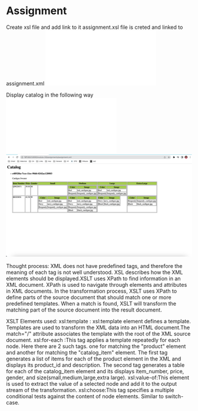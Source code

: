 # Assignment

Create xsl file and add link to it
assignment.xsl file is creted and linked to assignment.xml
![ref](../assignments/assignment.xsl)

Display catalog in the following way
![ref](../assignments/assignment.xml)
![image info](../assets/Assignment.png)

Thought process:
XML does not have predefined tags, and therefore the meaning of each tag is not well understood.
XSL describes how the XML elements should be displayed.XSLT uses XPath to find information in an XML document. XPath is used to navigate through elements and attributes in XML documents.
In the transformation process, XSLT uses XPath to define parts of the source document that should match one or more predefined templates. When a match is found, XSLT will transform the matching part of the source document into the result document.

XSLT Elements used:
xsl:template : xsl:template element defines a template. Templates are used to transform the XML data into an HTML document.The match="/" attribute associates the template with the root of the XML source document.
xsl:for-each :This tag applies a template repeatedly for each node. Here there are 2 such tags. one for matching the "product" element and another for matching the "catalog_item" element. The first tag generates a list of items for each of the product element in the XML and displays its product_id and description. 
The second tag generates a table for each of the catalog_item element and its displays item_number, price, gender, and size(small,medium,large,extra large).
xsl:value-of:This element is used to extract the value of a selected node and add it to the output stream of the transformation.
xsl:choose:This tag specifies a multiple conditional tests against the content of node elements. Similar to switch-case.




